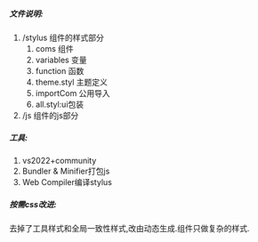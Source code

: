 ﻿##### 文件说明:
1. /stylus 组件的样式部分
   1. coms 组件
   2. variables 变量
   3. function 函数
   4. theme.styl 主题定义
   5. importCom 公用导入
   5. all.styl:ui包装
2. /js 组件的js部分
##### 工具:
1. vs2022+community
2. Bundler & Minifier打包js
3. Web Compiler编译stylus
##### 按需css改进:
去掉了工具样式和全局一致性样式,改由动态生成.组件只做复杂的样式.